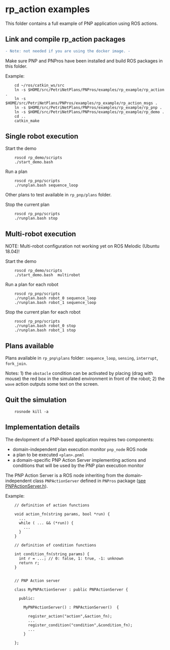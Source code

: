 # rp_action examples

This folder contains a full example of PNP application using ROS actions.

## Link and compile rp_action packages

```diff
- Note: not needed if you are using the docker image. -
```

Make sure PNP and PNPros have been installed and build ROS packages in this folder.

Example:

        cd ~/ros/catkin_ws/src
        ln -s $HOME/src/PetriNetPlans/PNPros/examples/rp_example/rp_action . 
        ln -s $HOME/src/PetriNetPlans/PNPros/examples/rp_example/rp_action_msgs . 
        ln -s $HOME/src/PetriNetPlans/PNPros/examples/rp_example/rp_pnp . 
        ln -s $HOME/src/PetriNetPlans/PNPros/examples/rp_example/rp_demo .
        cd ..
        catkin_make


## Single robot execution

Start the demo

        roscd rp_demo/scripts
        ./start_demo.bash 

Run a plan

        roscd rp_pnp/scripts
        ./runplan.bash sequence_loop

Other plans to test available in `rp_pnp/plans` folder.

Stop the current plan

        roscd rp_pnp/scripts
        ./runplan.bash stop


## Multi-robot execution

NOTE: Multi-robot configuration not working yet on ROS Melodic (Ubuntu 18.04)!

Start the demo

        roscd rp_demo/scripts
        ./start_demo.bash  multirobot

Run a plan for each robot

        roscd rp_pnp/scripts
        ./runplan.bash robot_0 sequence_loop
        ./runplan.bash robot_1 sequence_loop

Stop the current plan for each robot

        roscd rp_pnp/scripts
        ./runplan.bash robot_0 stop
        ./runplan.bash robot_1 stop


## Plans available


Plans available in `rp_pnp\plans` folder: `sequence_loop`, `sensing`, `interrupt`, `fork_join`.

Notes: 1) the `obstacle` condition can be activated by placing (drag with mouse) the red box in the simulated environment in front of the robot; 2) the `wave` action outputs some text on the screen.


## Quit the simulation

        rosnode kill -a


## Implementation details

The devlopment of a PNP-based application requires two components:
* domain-independent plan execution monitor `pnp_node` ROS node
* a plan to be executed `<plan>.pnml`
* a domain-specific PNP Action Server implementing actions and conditions 
that will be used by the PNP plan execution monitor

The PNP Action Server is a ROS node inheriting from the domain-independent
class `PNPActionServer` defined in `PNPros` package 
([see PNPActionServer.h](/PNPros/ROS_bridge/pnp_ros/include/pnp_ros/PNPActionServer.h)).

Example:
        
        // definition of action functions

        void action_fn(string params, bool *run) {
          ...
          while ( ... && (*run)) {
            ...
          }
        }

        // definition of condition functions

        int condition_fn(string params) {
          int r = ...; // 0: false, 1: true, -1: unknown
          return r;
        }
        

        // PNP Action server

        class MyPNPActionServer : public PNPActionServer {

          public:

            MyPNPActionServer() : PNPActionServer()  { 
	        
              register_action("action",&action_fn);
              ...
              register_condition("condition",&condition_fn);
              ...
            }

        };






